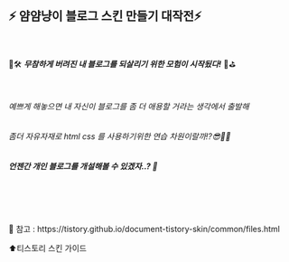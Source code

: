 ## ⚡️ 얌얌냥이 블로그 스킨 만들기 대작전⚡️

<br>

👾🛠 __*무참하게 버려진 내 블로그를 되살리기 위한 모험이 시작됬다!*__ 🖖⛳️

<br>

###### 예쁘게 해놓으면 내 자신이 블로그를 좀 더 애용할 거라는 생각에서 출발해 
###### 좀더 자유자재로 html css 를 사용하기위한 연습 차원이랄까⁉️😎🤹‍♀️

##### *언젠간 개인 블로그를 개설해볼 수 있겠자..?* 🥺

<br>
<br>
<br>
<br>
💫 참고 : https://tistory.github.io/document-tistory-skin/common/files.html

⬆️티스토리 스킨 가이드

